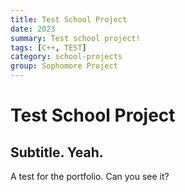 ```yaml
---
title: Test School Project
date: 2023
summary: Test school project!
tags: [C++, TEST]
category: school-projects
group: Sophomore Project
---
```


# Test School Project
## Subtitle. Yeah.

A test for the portfolio. Can you see it?